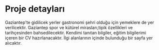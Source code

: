 # Proje detayları
Gaziantep'te gidilicek yerler gastronomi şehri olduğu için yemeklere de yer verilicektir.
Gaziantep spor ve kütürel  mirasları,tipik özellikleri ve tarihçesinden bahsedilecektir.
Kendimi tanıtan bilgiler, eğitim bilgilerimi içeren bir CV hazırlanacaktır.
İlgi alanlarının içinde bulunduğu bir sayfa yer alıcaktır.
